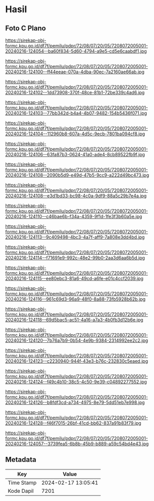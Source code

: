 # Hasil

## Foto C Plano

https://sirekap-obj-formc.kpu.go.id/df7f/pemilu/pdpr/72/08/07/20/05/7208072005001-20240216-124054--ba60f834-5d60-4794-a9e5-cd5e6caabdf1.jpg

https://sirekap-obj-formc.kpu.go.id/df7f/pemilu/pdpr/72/08/07/20/05/7208072005001-20240216-124100--ff44eeae-070a-4dba-90ec-7a2160ae66ab.jpg

https://sirekap-obj-formc.kpu.go.id/df7f/pemilu/pdpr/72/08/07/20/05/7208072005001-20240216-124102--1dd73908-370f-48ce-81b1-72be339c4ad6.jpg

https://sirekap-obj-formc.kpu.go.id/df7f/pemilu/pdpr/72/08/07/20/05/7208072005001-20240216-124103--77bb342d-b4a4-4b07-9482-154b5436f071.jpg

https://sirekap-obj-formc.kpu.go.id/df7f/pemilu/pdpr/72/08/07/20/05/7208072005001-20240216-124104--112960b8-607a-4d5c-9ecb-7801ba094cf8.jpg

https://sirekap-obj-formc.kpu.go.id/df7f/pemilu/pdpr/72/08/07/20/05/7208072005001-20240216-124106--63fa87b3-0624-41a0-ade4-8cb89522fb9f.jpg

https://sirekap-obj-formc.kpu.go.id/df7f/pemilu/pdpr/72/08/07/20/05/7208072005001-20240216-124108--2090b5d9-e49d-47b5-9cc9-a222d49bc473.jpg

https://sirekap-obj-formc.kpu.go.id/df7f/pemilu/pdpr/72/08/07/20/05/7208072005001-20240216-124108--e3d1bd33-bc98-4c0a-9df9-88a5c29b7e4a.jpg

https://sirekap-obj-formc.kpu.go.id/df7f/pemilu/pdpr/72/08/07/20/05/7208072005001-20240216-124110--c46bae6b-f34a-4359-9f1d-1fe3f3b60a5e.jpg

https://sirekap-obj-formc.kpu.go.id/df7f/pemilu/pdpr/72/08/07/20/05/7208072005001-20240216-124113--9c409498-4bc3-4a7f-aff9-7a808e3dd4bd.jpg

https://sirekap-obj-formc.kpu.go.id/df7f/pemilu/pdpr/72/08/07/20/05/7208072005001-20240216-124114--f71691e9-992c-48e2-99b0-2aa3d6aa6b5d.jpg

https://sirekap-obj-formc.kpu.go.id/df7f/pemilu/pdpr/72/08/07/20/05/7208072005001-20240216-124115--ee80ebc3-81a6-49cd-a6fe-e01c4ccf2039.jpg

https://sirekap-obj-formc.kpu.go.id/df7f/pemilu/pdpr/72/08/07/20/05/7208072005001-20240216-124116--961c69d3-96a9-48f0-8a88-73fb5928b62b.jpg

https://sirekap-obj-formc.kpu.go.id/df7f/pemilu/pdpr/72/08/07/20/05/7208072005001-20240216-124118--69d5bac5-ac51-4a16-a7a3-4b0fb3d12b6e.jpg

https://sirekap-obj-formc.kpu.go.id/df7f/pemilu/pdpr/72/08/07/20/05/7208072005001-20240216-124120--7b76a7b9-0b54-4e9b-9384-2314992ee2c2.jpg

https://sirekap-obj-formc.kpu.go.id/df7f/pemilu/pdpr/72/08/07/20/05/7208072005001-20240216-124123--c2230940-944f-43e3-b76c-232830c5eaed.jpg

https://sirekap-obj-formc.kpu.go.id/df7f/pemilu/pdpr/72/08/07/20/05/7208072005001-20240216-124124--f49c4b10-38c5-4c50-9e39-c04892277552.jpg

https://sirekap-obj-formc.kpu.go.id/df7f/pemilu/pdpr/72/08/07/20/05/7208072005001-20240216-124126--b8fdf3cd-a734-4975-8e79-5dd51eb7e998.jpg

https://sirekap-obj-formc.kpu.go.id/df7f/pemilu/pdpr/72/08/07/20/05/7208072005001-20240216-124128--f46f7015-26bf-41cd-bb62-837a91b83f79.jpg

https://sirekap-obj-formc.kpu.go.id/df7f/pemilu/pdpr/72/08/07/20/05/7208072005001-20240216-124057--3739fea5-6b8b-45b9-b889-a59c54bd4e43.jpg


## Metadata

| Key        | Value               |
| ---------- | ------------------- |
| Time Stamp | 2024-02-17 13:05:41 |
| Kode Dapil | 7201                |



